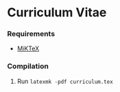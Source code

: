 # Curriculum Vitae

### Requirements

- [MiKTeX](https://miktex.org/)

### Compilation

1. Run `latexmk -pdf curriculum.tex`
